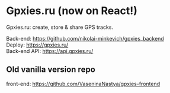 # Gpxies.ru (now on React!)
Gpxies.ru: create, store &amp; share GPS tracks. 

Back-end: https://github.com/nikolai-minkevich/gpxies_backend \
Deploy: https://gpxies.ru/ \
Back-end API: https://api.gpxies.ru/ 

## Old vanilla version repo
front-end: https://github.com/VaseninaNastya/gpxies-frontend 
